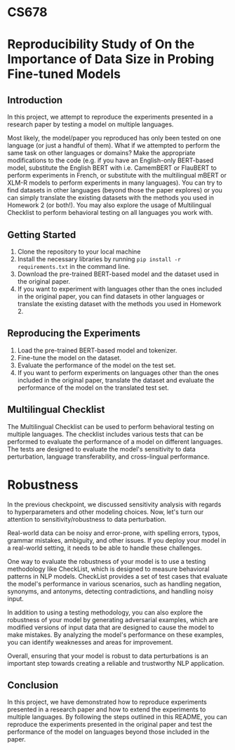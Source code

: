 # CS678
# Reproducibility Study of On the Importance of Data Size in Probing Fine-tuned Models

## Introduction
In this project, we attempt to reproduce the experiments presented in a research paper by testing a model on multiple languages. 

Most likely, the model/paper you reproduced has only been tested on one language (or just a handful of them). What if we attempted to perform the same task on other languages or domains? Make the appropriate modifications to the code (e.g. if you have an English-only BERT-based model, substitute the English BERT with i.e. CamemBERT or FlauBERT to perform experiments in French, or substitute with the multilingual mBERT or XLM-R models to perform experiments in many languages). You can try to find datasets in other languages (beyond those the paper explores) or you can simply translate the existing datasets with the methods you used in Homework 2 (or both!). You may also explore the usage of Multilingual Checklist to perform behavioral testing on all languages you work with.

## Getting Started
1. Clone the repository to your local machine
2. Install the necessary libraries by running `pip install -r requirements.txt` in the command line.
3. Download the pre-trained BERT-based model and the dataset used in the original paper.
4. If you want to experiment with languages other than the ones included in the original paper, you can find datasets in other languages or translate the existing dataset with the methods you used in Homework 2.

## Reproducing the Experiments
1. Load the pre-trained BERT-based model and tokenizer.
2. Fine-tune the model on the dataset.
3. Evaluate the performance of the model on the test set.
4. If you want to perform experiments on languages other than the ones included in the original paper, translate the dataset and evaluate the performance of the model on the translated test set.

## Multilingual Checklist
The Multilingual Checklist can be used to perform behavioral testing on multiple languages. The checklist includes various tests that can be performed to evaluate the performance of a model on different languages. The tests are designed to evaluate the model's sensitivity to data perturbation, language transferability, and cross-lingual performance.

# Robustness

In the previous checkpoint, we discussed sensitivity analysis with regards to hyperparameters and other modeling choices. Now, let's turn our attention to sensitivity/robustness to data perturbation.

Real-world data can be noisy and error-prone, with spelling errors, typos, grammar mistakes, ambiguity, and other issues. If you deploy your model in a real-world setting, it needs to be able to handle these challenges.

One way to evaluate the robustness of your model is to use a testing methodology like CheckList, which is designed to measure behavioral patterns in NLP models. CheckList provides a set of test cases that evaluate the model's performance in various scenarios, such as handling negation, synonyms, and antonyms, detecting contradictions, and handling noisy input.

In addition to using a testing methodology, you can also explore the robustness of your model by generating adversarial examples, which are modified versions of input data that are designed to cause the model to make mistakes. By analyzing the model's performance on these examples, you can identify weaknesses and areas for improvement.

Overall, ensuring that your model is robust to data perturbations is an important step towards creating a reliable and trustworthy NLP application. 

## Conclusion
In this project, we have demonstrated how to reproduce experiments presented in a research paper and how to extend the experiments to multiple languages. By following the steps outlined in this README, you can reproduce the experiments presented in the original paper and test the performance of the model on languages beyond those included in the paper.
